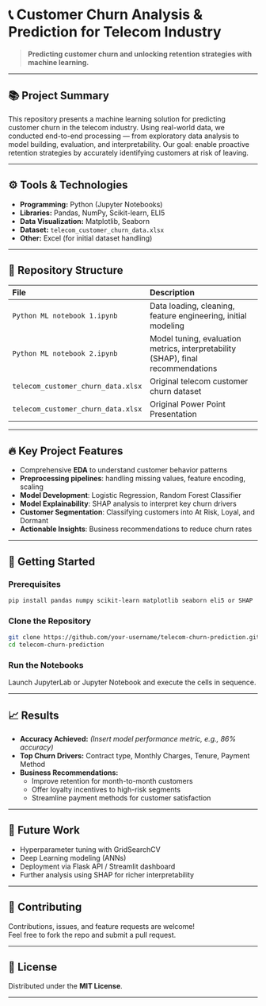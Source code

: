 # 📞 Customer Churn Analysis & Prediction for Telecom Industry

> **Predicting customer churn and unlocking retention strategies with machine learning.**

---

## 📚 Project Summary
This repository presents a machine learning solution for predicting customer churn in the telecom industry. Using real-world data, we conducted end-to-end processing — from exploratory data analysis to model building, evaluation, and interpretability. Our goal: enable proactive retention strategies by accurately identifying customers at risk of leaving.

---

## ⚙️ Tools & Technologies
- **Programming:** Python (Jupyter Notebooks)
- **Libraries:** Pandas, NumPy, Scikit-learn, ELI5
- **Data Visualization:** Matplotlib, Seaborn
- **Dataset:** `telecom_customer_churn_data.xlsx`
- **Other:** Excel (for initial dataset handling)

---

## 📂 Repository Structure
| File | Description |
|:-----|:------------|
| `Python ML notebook 1.ipynb` | Data loading, cleaning, feature engineering, initial modeling |
| `Python ML notebook 2.ipynb` | Model tuning, evaluation metrics, interpretability (SHAP), final recommendations |
| `telecom_customer_churn_data.xlsx` | Original telecom customer churn dataset |
| `telecom_customer_churn_data.xlsx` | Original Power Point Presentation |

---

## 🔥 Key Project Features
- Comprehensive **EDA** to understand customer behavior patterns
- **Preprocessing pipelines**: handling missing values, feature encoding, scaling
- **Model Development**: Logistic Regression, Random Forest Classifier
- **Model Explainability**: SHAP analysis to interpret key churn drivers
- **Customer Segmentation**: Classifying customers into At Risk, Loyal, and Dormant
- **Actionable Insights**: Business recommendations to reduce churn rates

---

## 🧪 Getting Started

### Prerequisites
```bash
pip install pandas numpy scikit-learn matplotlib seaborn eli5 or SHAP
```

### Clone the Repository
```bash
git clone https://github.com/your-username/telecom-churn-prediction.git
cd telecom-churn-prediction
```

### Run the Notebooks
Launch JupyterLab or Jupyter Notebook and execute the cells in sequence.

---

## 📈 Results
- **Accuracy Achieved:** _(Insert model performance metric, e.g., 86% accuracy)_
- **Top Churn Drivers:** Contract type, Monthly Charges, Tenure, Payment Method
- **Business Recommendations:**
  - Improve retention for month-to-month customers
  - Offer loyalty incentives to high-risk segments
  - Streamline payment methods for customer satisfaction

---

## 🤔 Future Work
- Hyperparameter tuning with GridSearchCV
- Deep Learning modeling (ANNs)
- Deployment via Flask API / Streamlit dashboard
- Further analysis using SHAP for richer interpretability

---

## 🤝 Contributing
Contributions, issues, and feature requests are welcome!  
Feel free to fork the repo and submit a pull request.

---

## 📝 License
Distributed under the **MIT License**.

---

